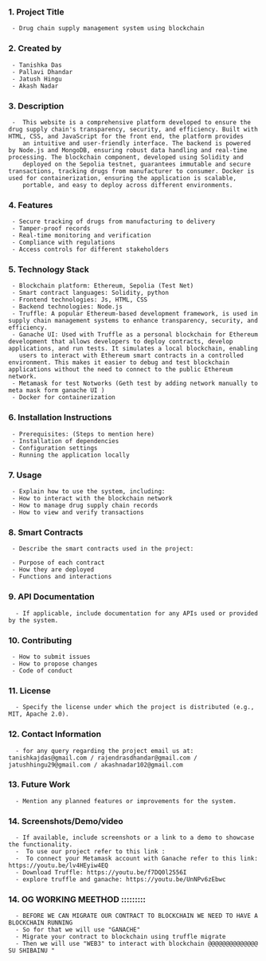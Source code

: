 ### 1. **Project Title**

     - Drug chain supply management system using blockchain

### 2. **Created by**

     - Tanishka Das
     - Pallavi Dhandar
     - Jatush Hingu
     - Akash Nadar

### 3. **Description**

     -  This website is a comprehensive platform developed to ensure the drug supply chain's transparency, security, and efficiency. Built with HTML, CSS, and JavaScript for the front end, the platform provides
        an intuitive and user-friendly interface. The backend is powered by Node.js and MongoDB, ensuring robust data handling and real-time processing. The blockchain component, developed using Solidity and
        deployed on the Sepolia testnet, guarantees immutable and secure transactions, tracking drugs from manufacturer to consumer. Docker is used for containerization, ensuring the application is scalable,
        portable, and easy to deploy across different environments.

### 4. **Features**

     - Secure tracking of drugs from manufacturing to delivery
     - Tamper-proof records
     - Real-time monitoring and verification
     - Compliance with regulations
     - Access controls for different stakeholders

### 5. **Technology Stack**

     - Blockchain platform: Ethereum, Sepolia (Test Net)
     - Smart contract languages: Solidity, python
     - Frontend technologies: Js, HTML, CSS
     - Backend technologies: Node.js
     - Truffle: A popular Ethereum-based development framework, is used in supply chain management systems to enhance transparency, security, and efficiency.
     - Ganache UI: Used with Truffle as a personal blockchain for Ethereum development that allows developers to deploy contracts, develop applications, and run tests. It simulates a local blockchain, enabling 
       users to interact with Ethereum smart contracts in a controlled environment. This makes it easier to debug and test blockchain applications without the need to connect to the public Ethereum network.
     - Metamask for test Notworks (Geth test by adding network manually to meta mask form ganache UI )
     - Docker for containerization

### 6. **Installation Instructions**

     - Prerequisites: (Steps to mention here)
     - Installation of dependencies
     - Configuration settings
     - Running the application locally

### 7. **Usage**

     - Explain how to use the system, including:
     - How to interact with the blockchain network
     - How to manage drug supply chain records
     - How to view and verify transactions

### 8. **Smart Contracts**

     - Describe the smart contracts used in the project:
     
     - Purpose of each contract
     - How they are deployed
     - Functions and interactions

### 9. **API Documentation**

      - If applicable, include documentation for any APIs used or provided by the system.

### 10. **Contributing**

     - How to submit issues
     - How to propose changes
     - Code of conduct

### 11. **License**

      - Specify the license under which the project is distributed (e.g., MIT, Apache 2.0).

### 12. **Contact Information**

      - for any query regarding the project email us at: tanishkajdas@gmail.com / rajendrasdhandar@gmail.com / jatushhingu29@gmail.com / akashnadar102@gmail.com

### 13. **Future Work**

      - Mention any planned features or improvements for the system.

### 14. **Screenshots/Demo/video**

      - If available, include screenshots or a link to a demo to showcase the functionality.
      -  To use our project refer to this link : 
      -  To connect your Metamask account with Ganache refer to this link: https://youtu.be/lv4HEyiw4EQ
      - Download Truffle: https://youtu.be/f7DQ0l2556I
      - explore truffle and ganache: https://youtu.be/UnNPv6zEbwc

### 14. **OG WORKING MEETHOD :::::::::**

      - BEFORE WE CAN MIGRATE OUR CONTRACT TO BLOCKCHAIN WE NEED TO HAVE A BLOCKCHAIN RUNNING
      - So for that we will use "GANACHE" 
      - Migrate your contract to blockchain using truffle migrate
      - Then we will use "WEB3" to interact with blockchain @@@@@@@@@@@@@@ SU SHIBAINU "
      
